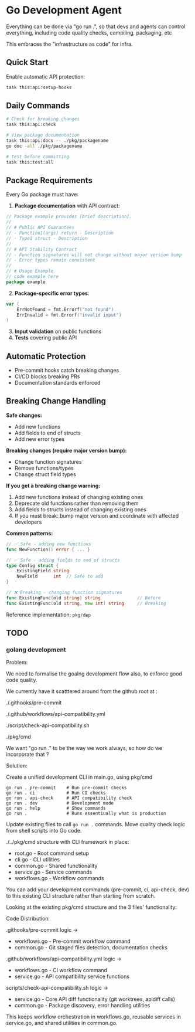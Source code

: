# Go Development Agent

Everything can be done via "go run .", so that devs and agents can control everything, including code quality checks, compiling, packaging, etc 

This embraces the "infrastructure as code" for infra. 



## Quick Start

Enable automatic API protection:
```bash
task this:api:setup-hooks
```

## Daily Commands

```bash
# Check for breaking changes
task this:api:check

# View package documentation  
task this:api:docs -- ./pkg/packagename
go doc -all ./pkg/packagename

# Test before committing
task this:test:all
```

## Package Requirements

Every Go package must have:

1. **Package documentation** with API contract:
```go
// Package example provides [brief description].
//
// # Public API Guarantees
// - Function1(args) return - Description
// - Type1 struct - Description
//
// # API Stability Contract
// - Function signatures will not change without major version bump
// - Error types remain consistent
//
// # Usage Example
// code example here
package example
```

2. **Package-specific error types**:
```go
var (
    ErrNotFound = fmt.Errorf("not found")
    ErrInvalid = fmt.Errorf("invalid input")
)
```

3. **Input validation** on public functions
4. **Tests** covering public API

## Automatic Protection

- Pre-commit hooks catch breaking changes
- CI/CD blocks breaking PRs  
- Documentation standards enforced

## Breaking Change Handling

**Safe changes:**
- Add new functions
- Add fields to end of structs
- Add new error types

**Breaking changes (require major version bump):**
- Change function signatures
- Remove functions/types
- Change struct field types

**If you get a breaking change warning:**
1. Add new functions instead of changing existing ones
2. Deprecate old functions rather than removing them
3. Add fields to structs instead of changing existing ones
4. If you must break: bump major version and coordinate with affected developers

**Common patterns:**
```go
// ✅ Safe - adding new functions
func NewFunction() error { ... }

// ✅ Safe - adding fields to end of structs  
type Config struct {
    ExistingField string
    NewField      int  // Safe to add
}

// ❌ Breaking - changing function signatures
func ExistingFunc(old string) string              // Before
func ExistingFunc(old string, new int) string     // Breaking
```

Reference implementation: `pkg/dep`


## TODO

### golang development

Problem:

We need to formalise the goalng development flow also, to enforce good code quality.

We currently have it scatttered around from the github root at :

./.githooks/pre-commit

./.github/workflows/api-compatibility.yml

./script/check-api-compatibility.sh

./pkg/cmd

We want "go run ." to be the way we work always, so how do we incorporate that ? 

Solution:

Create a unified development CLI in main.go, using pkg/cmd

```
go run . pre-commit    # Run pre-commit checks
go run . ci            # Run CI checks  
go run . api-check     # API compatibility check
go run . dev           # Development mode
go run . help          # Show commands
go run .               # Runs essentiually what is production
```

Update existing files to call `go run .` commands. Move quality check logic from shell scripts into Go code.

./../pkg/cmd structure with CLI framework in place:

  - root.go - Root command setup
  - cli.go - CLI utilities
  - common.go - Shared functionality
  - service.go - Service commands
  - workflows.go - Workflow commands

  You can add your development commands (pre-commit, ci, api-check, dev) to this
  existing CLI structure rather than starting from scratch.

Looking at the existing pkg/cmd structure and the 3 files' functionality:

  Code Distribution:

  .githooks/pre-commit logic →
  - workflows.go - Pre-commit workflow command
  - common.go - Git staged files detection, documentation checks

  .github/workflows/api-compatibility.yml logic →
  - workflows.go - CI workflow command
  - service.go - API compatibility service functions

  scripts/check-api-compatibility.sh logic →
  - service.go - Core API diff functionality (git worktrees, apidiff calls)
  - common.go - Package discovery, error handling utilities

  This keeps workflow orchestration in workflows.go, reusable services in service.go,
  and shared utilities in common.go.








